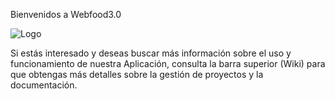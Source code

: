 Bienvenidos a Webfood3.0 

![Logo](https://github.com/SistemasTecTlaxiaco/webfood3.0/assets/90294462/804c0833-0fed-4892-b887-0adb03681e29)

Si estás interesado y deseas buscar más información sobre el uso y funcionamiento de nuestra Aplicación, consulta la barra superior (Wiki) para que obtengas más detalles sobre la gestión de proyectos y la documentación.
